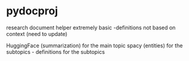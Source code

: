 # pydocproj
research document helper 
extremely basic 
-definitions not based on context (need to update)

HuggingFace (summarization) for the main topic
spacy (entities) for the subtopics
    - definitions for the subtopics

